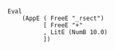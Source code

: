 ```{.haskell}
Eval
    (AppE ( FreeE "_rsect")
          [ FreeE "+"
          , LitE (NumB 10.0)
          ])
```
